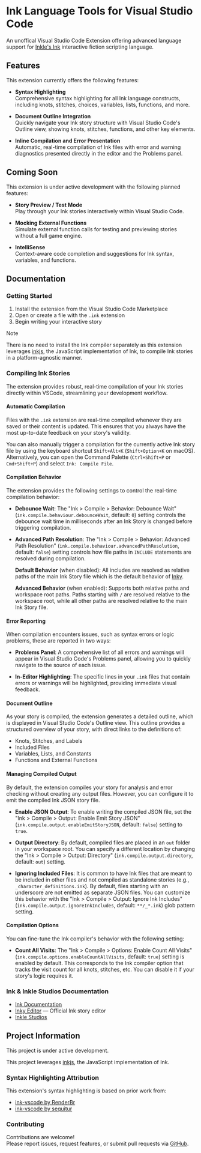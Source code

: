 # Ink Language Tools for Visual Studio Code

An unoffical Visual Studio Code Extension offering advanced language support for [Inkle's Ink](https://www.inklestudios.com/ink/) interactive fiction scripting language.

## Features
This extension currently offers the following features:

- **Syntax Highlighting**  
  Comprehensive syntax highlighting for all Ink language constructs, including knots, stitches, choices, variables, lists, functions, and more.

- **Document Outline Integration**  
  Quickly navigate your Ink story structure with Visual Studio Code's Outline view, showing knots, stitches, functions, and other key elements.

- **Inline Compilation and Error Presentation**  
  Automatic, real-time compilation of Ink files with error and warning diagnostics presented directly in the editor and the Problems panel.

## Coming Soon
This extension is under active development with the following planned features:

- **Story Preview / Test Mode**  
  Play through your Ink stories interactively within Visual Studio Code.

- **Mocking External Functions**  
  Simulate external function calls for testing and previewing stories without a full game engine.

- **IntelliSense**  
  Context-aware code completion and suggestions for Ink syntax, variables, and functions.

## Documentation

### Getting Started

1. Install the extension from the Visual Studio Code Marketplace
2. Open or create a file with the `.ink` extension
3. Begin writing your interactive story

> [!NOTE]
> There is no need to install the Ink compiler separately as this extension leverages [inkjs](https://github.com/y-lohse/inkjs), the JavaScript implementation of Ink, to compile Ink stories in a platform-agnostic manner.
   
### Compiling Ink Stories

The extension provides robust, real-time compilation of your Ink stories directly within VSCode, streamlining your development workflow.

#### Automatic Compilation

Files with the `.ink` extension are real-time compiled whenever they are saved or their content is updated. This ensures that you always have the most up-to-date feedback on your story's validity.

You can also manually trigger a compilation for the currently active Ink story file by using the keyboard shortcut `Shift+Alt+K` (`Shift+Option+K` on macOS). Alternatively, you can open the Command Palette (`Ctrl+Shift+P` or `Cmd+Shift+P`) and select `Ink: Compile File`.

#### Compilation Behavior

The extension provides the following settings to control the real-time compilation behavior:

*   **Debounce Wait**: The "Ink > Compile > Behavior: Debounce Wait" (`ink.compile.behaviour.debounceWait`, default: `0`) setting controls the debounce wait time in milliseconds after an Ink Story is changed before triggering compilation.

*   **Advanced Path Resolution**: The "Ink > Compile > Behavior: Advanced Path Resolution" (`ink.compile.behaviour.advancedPathResolution`, default: `false`) setting controls how file paths in `INCLUDE` statements are resolved during compilation.

    **Default Behavior** (when disabled): All includes are resolved as relative paths of the main Ink Story file which is the default behavior of [Inky](https://github.com/inkle/inky).
    
    **Advanced Behavior** (when enabled): Supports both relative paths and workspace root paths. Paths starting with `/` are resolved relative to the workspace root, while all other paths are resolved relative to the main Ink Story file.

#### Error Reporting

When compilation encounters issues, such as syntax errors or logic problems, these are reported in two ways:

*   **Problems Panel**: A comprehensive list of all errors and warnings will appear in Visual Studio Code's Problems panel, allowing you to quickly navigate to the source of each issue.
  
*   **In-Editor Highlighting**: The specific lines in your `.ink` files that contain errors or warnings will be highlighted, providing immediate visual feedback.

#### Document Outline

As your story is compiled, the extension generates a detailed outline, which is displayed in Visual Studio Code's Outline view. This outline provides a structured overview of your story, with direct links to the definitions of:

*   Knots, Stitches, and Labels
*   Included Files
*   Variables, Lists, and Constants
*   Functions and External Functions

#### Managing Compiled Output

By default, the extension compiles your story for analysis and error checking without creating any output files. However, you can configure it to emit the compiled Ink JSON story file.

*   **Enable JSON Output**: To enable writing the compiled JSON file, set the "Ink > Compile > Output: Enable Emit Story JSON" (`ink.compile.output.enableEmitStoryJSON`, default: `false`) setting to `true`.
  
*   **Output Directory**: By default, compiled files are placed in an `out` folder in your workspace root. You can specify a different location by changing the "Ink > Compile > Output: Directory" (`ink.compile.output.directory`, default: `out`) setting.
  
*   **Ignoring Included Files**: It is common to have Ink files that are meant to be included in other files and not compiled as standalone stories (e.g., `_character_definitions.ink`). By default, files starting with an underscore are not emitted as separate JSON files. You can customize this behavior with the "Ink > Compile > Output: Ignore Ink Includes" (`ink.compile.output.ignoreInkIncludes`, default: `**/_*.ink`) glob pattern setting.

#### Compilation Options

You can fine-tune the Ink compiler's behavior with the following setting:

*   **Count All Visits**: The "Ink > Compile > Options: Enable Count All Visits" (`ink.compile.options.enableCountAllVisits`, default: `true`) setting is enabled by default. This corresponds to the Ink compiler option that tracks the visit count for all knots, stitches, etc. You can disable it if your story's logic requires it.   

### Ink & Inkle Studios Documentation

- [Ink Documentation](https://github.com/inkle/ink/tree/master/Documentation)
- [Inky Editor](https://github.com/inkle/inky) — Official Ink story editor
- [Inkle Studios](https://www.inklestudios.com/ink/)


## Project Information

This project is under active development.

This project leverages [inkjs](https://github.com/y-lohse/inkjs), the JavaScript implementation of Ink.

### Syntax Highlighting Attribution

This extension's syntax highlighting is based on prior work from:
- [ink-vscode by RenderBr](https://github.com/RenderBr/ink-vscode)
- [ink-vscode by sequitur](https://github.com/sequitur/ink-vscode)

### Contributing

Contributions are welcome!  
Please report issues, request features, or submit pull requests via [GitHub](https://github.com/bemisguided/vscode-ink-language-tools).
